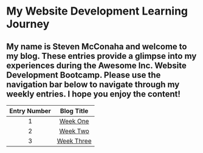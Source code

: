 # My Website Development Learning Journey

## My name is Steven McConaha and welcome to my blog. These entries provide a glimpse into my experiences during the Awesome Inc. Website Development Bootcamp. Please use the navigation bar below to navigate through my weekly entries. I hope you enjoy the content\!


|Entry Number    |Blog Title                      |
|:--------------:|:------------------------------:|
| 1              |[Week One](blog/week-one.md)    |
| 2              |[Week Two](blog/week-two.md)    |
| 3              |[Week Three](blog/week-three.md)|
